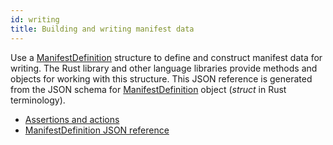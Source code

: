 ```yaml
---
id: writing
title: Building and writing manifest data
---
```


Use a [ManifestDefinition](json-ref/manifest-def.mdx) structure to define and construct manifest data for writing. The Rust library and other language libraries provide methods and objects for working with this structure.  This JSON reference is generated from the JSON schema for [ManifestDefinition](https://docs.rs/c2pa/latest/c2pa/struct.ManifestDefinition.html) object (_struct_ in Rust terminology).

- [Assertions and actions](manifest/assertions-actions.md)
- [ManifestDefinition JSON reference](manifest/json-ref/manifest-def.mdx)
